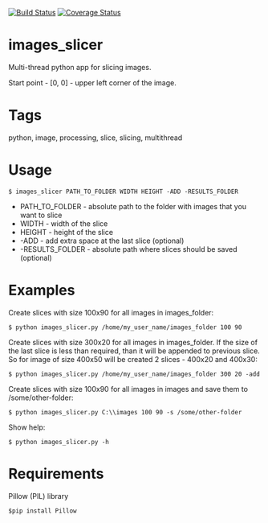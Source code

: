[![Build Status](https://travis-ci.org/iamantony/images_slicer.svg?branch=master)](https://travis-ci.org/iamantony/images_slicer)   [![Coverage Status](https://coveralls.io/repos/iamantony/images_slicer/badge.png)](https://coveralls.io/r/iamantony/images_slicer)

images_slicer
=============

Multi-thread python app for slicing images.

Start point - [0, 0] - upper left corner of the image.

Tags
=======================
python, image, processing, slice, slicing, multithread

Usage
=======================

    $ images_slicer PATH_TO_FOLDER WIDTH HEIGHT -ADD -RESULTS_FOLDER

* PATH_TO_FOLDER - absolute path to the folder with images that you want to slice
* WIDTH - width of the slice
* HEIGHT - height of the slice
* -ADD - add extra space at the last slice (optional)
* -RESULTS_FOLDER - absolute path where slices should be saved (optional)

Examples
=======================

Create slices with size 100x90 for all images in images_folder:

    $ python images_slicer.py /home/my_user_name/images_folder 100 90
    
Create slices with size 300x20 for all images in images_folder. If the size of
the last slice is less than required, than it will be appended to previous slice.
So for image of size 400x50 will be created 2 slices - 400x20 and 400x30:

    $ python images_slicer.py /home/my_user_name/images_folder 300 20 -add
    
Create slices with size 100x90 for all images in images and save them to /some/other-folder:

    $ python images_slicer.py C:\\images 100 90 -s /some/other-folder
    
Show help:

    $ python images_slicer.py -h
    
Requirements
=======================

Pillow (PIL) library

    $pip install Pillow
